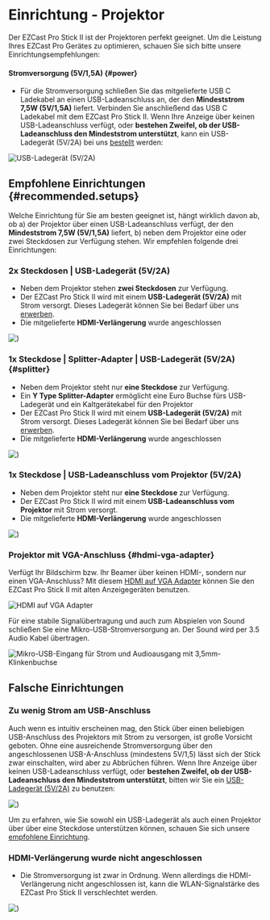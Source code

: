 # Einrichtung - Projektor

Der EZCast Pro Stick II ist der Projektoren perfekt geeignet. Um die Leistung Ihres EZCast Pro Gerätes zu optimieren, schauen Sie sich bitte unsere Einrichtungsempfehlungen:

#### Stromversorgung (5V/1,5A) {#power}

* Für die Stromversorgung schließen Sie das mitgelieferte USB C Ladekabel an einen USB-Ladeanschluss an, der den **Mindeststrom 7,5W (5V/1,5A)** liefert. Verbinden Sie anschließend das USB C Ladekabel mit dem EZCast Pro Stick II. Wenn Ihre Anzeige über keinen USB-Ladeanschluss verfügt, oder **bestehen Zweifel, ob der USB-Ladeanschluss den Mindeststrom unterstützt**, kann ein USB-Ladegerät (5V/2A) bei uns [bestellt](setup-tipps.md#powersupply) werden:

![USB-Ladegerät (5V/2A)](/assets/img/connect.power.stick.png)

## Empfohlene Einrichtungen {#recommended.setups}

Welche Einrichtung für Sie am besten geeignet ist, hängt wirklich davon ab, ob a) der Projektor über einen USB-Ladeanschluss verfügt, der den **Mindeststrom 7,5W (5V/1,5A)** liefert, b) neben dem Projektor eine oder zwei Steckdosen zur Verfügung stehen. Wir empfehlen folgende drei Einrichtungen:

### 2x Steckdosen | USB-Ladegerät (5V/2A)

* Neben dem Projektor stehen **zwei Steckdosen** zur Verfügung.
* Der EZCast Pro Stick II wird mit einem **USB-Ladegerät (5V/2A)** mit Strom versorgt. Dieses Ladegerät können Sie bei Bedarf über uns [erwerben](setup-tipps.md#powersupply).
* Die mitgelieferte **HDMI-Verlängerung** wurde angeschlossen

![)](/assets/img/D10-2xPlugs-ExternalPower.png)

### 1x Steckdose | Splitter-Adapter | USB-Ladegerät (5V/2A) {#splitter}

* Neben dem Projektor steht nur **eine Steckdose** zur Verfügung.
* Ein **Y Type Splitter-Adapter** ermöglicht eine Euro Buchse fürs USB-Ladegerät und ein Kaltgerätekabel für den Projektor
* Der EZCast Pro Stick II wird mit einem **USB-Ladegerät (5V/2A)** mit Strom versorgt. Dieses Ladegerät können Sie bei Bedarf über uns [erwerben](setup-tipps.md#powersupply).
* Die mitgelieferte **HDMI-Verlängerung** wurde angeschlossen

![)](/assets/img/D10-1xPlug-Splitter-ExternalPower.png)

### 1x Steckdose | USB-Ladeanschluss vom Projektor (5V/2A)

* Neben dem Projektor steht nur **eine Steckdose** zur Verfügung.
* Der EZCast Pro Stick II wird mit einem **USB-Ladeanschluss vom Projektor** mit Strom versorgt.
* Die mitgelieferte **HDMI-Verlängerung** wurde angeschlossen

![)](/assets/img/D10-1xPlug-InternalPower.5V2A.png)

### Projektor mit VGA-Anschluss {#hdmi-vga-adapter}

Verfügt Ihr Bildschirm bzw. Ihr Beamer über keinen HDMI-, sondern nur einen VGA-Anschluss? Mit diesem [HDMI auf VGA Adapter](https://www.amazon.de/dp/B01GFMW91E?aaxitk=H031EFlH09CVpciz7mx1fA&pd_rd_i=B01GFMW91E&pf_rd_p=737424fe-4e87-4f15-ad17-a88ea0f6f9fe&hsa_cr_id=3885910160902&sb-ci-n=productDescription&sb-ci-v=UGREEN%20HDMI%20auf%20VGA%20Adapter%20HDMI%20Buchse%20zu%20VGA%20Stecker%201080P%20HDTV%20Aktiv%20Audio%20%C3%9Cbertragung%20Konverterkabel%20unterst%C3%BCtzt%20f%C3%BCr%20TV%20Stick) können Sie den EZCast Pro Stick II mit alten Anzeigegeräten benutzen.

![HDMI auf VGA Adapter](/assets/img/UGREEN_HDMI_auf_VGA_Adapter1.jpg)

Für eine stabile Signalübertragung und auch zum Abspielen von Sound schließen Sie eine Mikro-USB-Stromversorgung an. Der Sound wird per 3.5 Audio Kabel übertragen.

![Mikro-USB-Eingang für Strom und Audioausgang mit 3,5mm-Klinkenbuchse](/assets/img/UGREEN_HDMI_auf_VGA_Adapter2.jpg)


## Falsche Einrichtungen

### Zu wenig Strom am USB-Anschluss

Auch wenn es intuitiv erscheinen mag, den Stick über einen beliebigen USB-Anschluss des Projektors mit Strom zu versorgen, ist große Vorsicht geboten. Ohne eine ausreichende Stromversorgung über den angeschlossenen USB-A-Anschluss (mindestens 5V/1,5) lässt sich der Stick zwar einschalten, wird aber zu Abbrüchen führen. Wenn Ihre Anzeige über keinen USB-Ladeanschluss verfügt, oder **bestehen Zweifel, ob der USB-Ladeanschluss den Mindeststrom unterstützt**, bitten wir Sie ein [USB-Ladegerät (5V/2A)](#power) zu benutzen:

![)](/assets/img/D10-1xPlug-InternalPower.500ma.png)

Um zu erfahren, wie Sie sowohl ein USB-Ladegerät als auch einen Projektor über über eine Steckdose unterstützen können, schauen Sie sich unsere [empfohlene Einrichtung](#splitter).

### HDMI-Verlängerung wurde nicht angeschlossen

* Die Stromversorgung ist zwar in Ordnung. Wenn allerdings die HDMI-Verlängerung nicht angeschlossen ist, kann die WLAN-Signalstärke des EZCast Pro Stick II verschlechtet werden. 

![)](/assets/img/HDMI-extension.not.connected.png)

